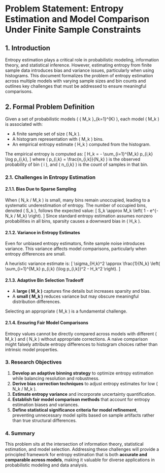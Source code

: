 # Problem Statement: Entropy Estimation and Model Comparison Under Finite Sample Constraints

## 1. Introduction
Entropy estimation plays a critical role in probabilistic modeling, information theory, and statistical inference. However, estimating entropy from finite sample data introduces bias and variance issues, particularly when using histograms. This document formalizes the problem of entropy estimation across multiple models with varying sample sizes and bin counts and outlines key challenges that must be addressed to ensure meaningful comparisons.

## 2. Formal Problem Definition
Given a set of probabilistic models \( \{ M_k \}_{k=1}^{K} \), each model \( M_k \) is associated with:
- A finite sample set of size \( N_k \).
- A histogram representation with \( M_k \) bins.
- An empirical entropy estimate \( H_k \) computed from the histogram.

The empirical entropy is computed as:
\[
H_k = - \sum_{i=1}^{M_k} p_{i,k} \log p_{i,k},
\]
where \( p_{i,k} = \frac{n_{i,k}}{N_k} \) is the observed probability of bin \( i \), and \( n_{i,k} \) is the count of samples in that bin.

### 2.1. Challenges in Entropy Estimation
#### **2.1.1. Bias Due to Sparse Sampling**
When \( N_k / M_k \) is small, many bins remain unoccupied, leading to a systematic underestimation of entropy. The number of occupied bins, denoted \( S_k \), follows the expected value:
\[
S_k \approx M_k \left( 1 - e^{-N_k / M_k} \right).
\]
Since standard entropy estimation assumes nonzero probabilities in all bins, sparsity causes a downward bias in \( H_k \).

#### **2.1.2. Variance in Entropy Estimates**
Even for unbiased entropy estimators, finite sample noise introduces variance. This variance affects model comparisons, particularly when entropy differences are small.

A heuristic variance estimate is:
\[
\sigma_{H,k}^2 \approx \frac{1}{N_k} \left( \sum_{i=1}^{M_k} p_{i,k} (\log p_{i,k})^2 - H_k^2 \right).
\]

#### **2.1.3. Adaptive Bin Selection Tradeoff**
- A **large \( M_k \)** captures fine details but increases sparsity and bias.
- A **small \( M_k \)** reduces variance but may obscure meaningful distribution differences.

Selecting an appropriate \( M_k \) is a fundamental challenge.

#### **2.1.4. Ensuring Fair Model Comparisons**
Entropy values cannot be directly compared across models with different \( M_k \) and \( N_k \) without appropriate corrections. A naive comparison might falsely attribute entropy differences to histogram choices rather than intrinsic model properties.

### **3. Research Objectives**
1. **Develop an adaptive binning strategy** to optimize entropy estimation while balancing resolution and robustness.
2. **Derive bias correction techniques** to adjust entropy estimates for low \( N_k / M_k \).
3. **Estimate entropy variance** and incorporate uncertainty quantification.
4. **Establish fair model comparison methods** that account for entropy estimation biases and variances.
5. **Define statistical significance criteria for model refinement**, preventing unnecessary model splits based on sample artifacts rather than true structural differences.

### **4. Summary**
This problem sits at the intersection of information theory, statistical estimation, and model selection. Addressing these challenges will provide a principled framework for entropy estimation that is both **accurate and comparable across models**, making it valuable for diverse applications in probabilistic modeling and data analysis.

